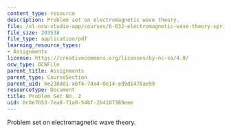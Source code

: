 ```yaml
---
content_type: resource
description: Problem set on electromagnetic wave theory.
file: /ol-ocw-studio-app/courses/6-632-electromagnetic-wave-theory-spring-2003/0c8e7b537ea871a054bf2b4107389eee_ps2.pdf
file_size: 203538
file_type: application/pdf
learning_resource_types:
- Assignments
license: https://creativecommons.org/licenses/by-nc-sa/4.0/
ocw_type: OCWFile
parent_title: Assignments
parent_type: CourseSection
parent_uid: 6e238dd1-a6f4-7da4-0e14-ed9d1478ae99
resourcetype: Document
title: Problem Set No. 2
uid: 0c8e7b53-7ea8-71a0-54bf-2b4107389eee
---
```

Problem set on electromagnetic wave theory.